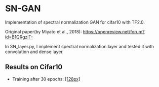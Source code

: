 # SN-GAN
Implementation of spectral normalization GAN for cifar10 with TF2.0.

Original paper(by Miyato et al., 2018): https://openreview.net/forum?id=B1QRgziT-

In SN_layer.py, I implement spectral normalization layer and tested it with convolution and dense layer.

## Results on Cifar10
- Training after 30 epochs: [[128px]](https://drive.google.com/open?id=1PkI8miIv7fvveeyvdn0FxhexCeFXfH64)
